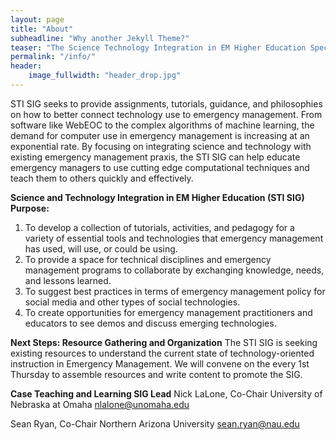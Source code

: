 ```yaml
---
layout: page
title: "About"
subheadline: "Why another Jekyll Theme?"
teaser: "The Science Technology Integration in EM Higher Education Special Interest Group (STI SIG) is an interdisciplinary SIG meant to foster technology use in the practice and pedagogy of emergency management."
permalink: "/info/"
header:
    image_fullwidth: "header_drop.jpg"
---
```


STI SIG seeks to provide assignments, tutorials, guidance, and philosophies on how to better connect technology use to emergency management. From software like WebEOC to the complex algorithms of machine learning, the demand for computer use in emergency management is increasing at an exponential rate. By focusing on integrating science and technology with existing emergency management praxis, the STI SIG can help educate emergency managers to use cutting edge computational techniques and teach them to others quickly and effectively. 

**Science and Technology Integration in EM Higher Education (STI SIG) Purpose:**

1. To develop a collection of tutorials, activities, and pedagogy for a variety of essential tools and technologies that emergency management has used, will use, or could be using. 
2. To provide a space for technical disciplines and emergency management programs to collaborate by exchanging knowledge, needs, and lessons learned.
3. To suggest best practices in terms of emergency management policy for social media and other types of social technologies. 
4. To create opportunities for emergency management practitioners and educators to see demos and discuss emerging technologies. 

**Next Steps: Resource Gathering and Organization**
The STI SIG is seeking existing resources to understand the current state of technology-oriented instruction in Emergency Management. We will convene on the every 1st Thursday to assemble resources and write content to promote the SIG.

**Case Teaching and Learning SIG Lead**
Nick LaLone, Co-Chair
University of Nebraska at Omaha
nlalone@unomaha.edu 

Sean Ryan, Co-Chair
Northern Arizona University
sean.ryan@nau.edu 

<!-- 

...and learn at the same time.

*Feeling Responsive* is my first theme which I let into the world. It's built on work and knowledge of others. While I am still designing it, you read about whats behind this theme in the – *hopefully* – near future.
 -->

<!-- ## Features

* [Responsive Gallery][8], [Videos][9], [Grid][10], [Typography][11],...
* 100% GitHub Pages friendly
* Easy editable navigation, footer and social media links
* Language Ready – just translate one file.
* Lots of possibilities to customize it to your needs
* Lots of different headers
* Various post formats to let your content shine
* Uses Jekyll 3.0
* Multiple possibilities to use images in different ways
* Fine typography
* Play Video and Audio with [Mediaelement.js][12] -->



<!-- ## I got inspired by...

[Michael Rose][1] and his fabulous [themes for jekyll][2]. Authors of [A List Apart][4] and [Smashing Magazine][5] since 2002. [GitHub][6] and how they built such a habitat for cooperation worldwide. [Automattic][3] and how they built a fantastic community around WordPress. And many, many more...

Please make *Feeling Responsive* yours and if you like it, please link back to my homebase <a href="http://phlow.de/">Phlow</a>. That would be awesome.

#### Since then, fork it!

Yours sincerelly, [Moritz »mo.« Sauer][7] -->


<!--  [1]: http://mademistakes.com/about/
 [2]: http://mademistakes.com/work/jekyll-themes/
 [3]: http://automattic.com/
 [4]: http://alistapart.com/
 [5]: http://www.smashingmagazine.com/
 [6]: https://github.com/
 [7]: http://sauer.io
 [8]: {{ site.url }}/design/gallery/
 [9]: {{ site.url }}/design/video/
 [10]: {{ site.url }}/design/grid/
 [11]: {{ site.url }}/design/typography/
 [12]: {{ site.url }}/design/mediaelement_js/
 [13]: #
 [14]: #
 [15]: #
 [16]: #
 [17]: #
 [18]: #
 [19]: #
 [20]: # -->